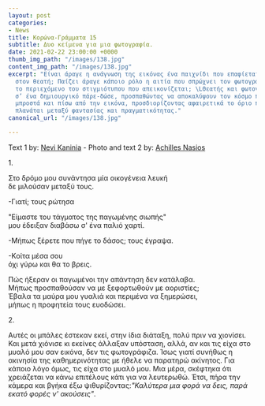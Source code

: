 ```yaml
---
layout: post
categories:
- News
title: Κορώνα-Γράμματα 15
subtitle: Δυο κείμενα για μια φωτογραφία.
date: 2021-02-22 23:00:00 +0000
thumb_img_path: "/images/138.jpg"
content_img_path: "/images/138.jpg"
excerpt: "Είναι άραγε η ανάγνωση της εικόνας ένα παιχνίδι που επαφίεται αποκλειστικά
  στον θεατή; Παίζει άραγε κάποιο ρόλο η αιτία που σπρώχνει τον φωτογράφο να επιλέξει
  το περιεχόμενο του στιγμιότυπου που απεικονίζεται; \LΘεατής και φωτογράφος συνευρίσκονται
  σ’ ένα δημιουργικό πάρε-δώσε, προσπαθώντας να αποκαλύψουν τον κόσμο που υπάρχει
  μπροστά και πίσω από την εικόνα, προσδιορίζοντας αφαιρετικά το όριο που μπορεί να
  πλανάται μεταξύ φαντασίας και πραγματικότητας."
canonical_url: "/images/138.jpg"

---
```

Text 1 by: <a href="https://www.facebook.com/nevi.kaninia" target="blank">Nevi Kaninia</a> - Photo and text 2 by: <a href="https://anikon.org/" target="blank">Achilles Nasios</a>

1\.

Στο δρόμο μου συνάντησα μία οικογένεια λευκή  
δε μιλούσαν μεταξύ τους.

\-Γιατί; τους ρώτησα

"Είμαστε του τάγματος της παγωμένης σιωπής"  
μου έδειξαν διαβάσω σ' ένα παλιό χαρτί.

\-Μήπως ξέρετε που πήγε το δάσος; τους έγραψα.

\-Kοίτα μέσα σου  
όχι γύρω και θα το βρεις.

Πώς ήξεραν οι παγωμένοι την απάντηση δεν κατάλαβα.  
Μήπως προσπαθούσαν να με ξεφορτωθούν με αοριστίες;  
Έβαλα τα μαύρα μου γυαλιά και περιμένα να ξημερώσει,  
μήπως η προφητεία τους ευοδώσει.

2\.

Αυτές οι μπάλες έστεκαν εκεί, στην ίδια διάταξη, πολύ πριν να χιονίσει. Και μετά χιόνισε κι εκείνες άλλαξαν υπόσταση, αλλά, αν και τις είχα στο μυαλό μου σαν εικόνα, δεν τις φωτογράφιζα. Ίσως γιατί συνήθως η ακινησία της καθημερινότητας με ήθελε να παρατηρώ ακίνητος. Για κάποιο λόγο όμως, τις είχα στο μυαλό μου. Μια μέρα, σκέφτηκα ότι χρειάζεται να κάνω επιτέλους κάτι για να λευτερωθώ. Έτσι, πήρα την κάμερα και βγήκα έξω ψιθυρίζοντας:_"Καλύτερα μια φορά να δεις, παρά εκατό φορές ν' ακούσεις"_.